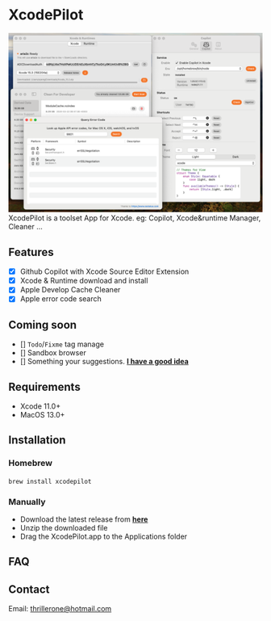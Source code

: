 # XcodePilot

![functions](./Assets/funcs.png)
XcodePilot is a toolset App for Xcode. eg: Copilot, Xcode&amp;runtime Manager, Cleaner ...

## Features

- [x] Github Copilot with Xcode Source Editor Extension
- [x] Xcode & Runtime download and install
- [x] Apple Develop Cache Cleaner
- [x] Apple error code search

## Coming soon

- [] `Todo`/`Fixme` tag manage
- [] Sandbox browser
- [] Something your suggestions. [**I have a good idea**](https://github.com/TMTBO/XcodePilotApp/issues/new)

## Requirements

- Xcode 11.0+
- MacOS 13.0+

## Installation

### Homebrew

`brew install xcodepilot`

### Manually

- Download the latest release from [**here**](https://xcodepilot.thriller.fun/packages/appcast/appcast.xml)
- Unzip the downloaded file
- Drag the XcodePilot.app to the Applications folder

## FAQ

## Contact

Email: thrillerone@hotmail.com
